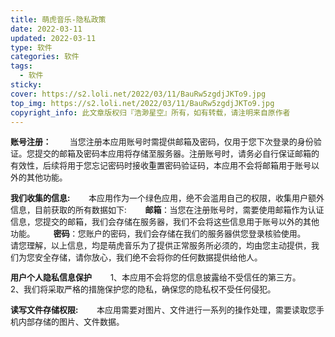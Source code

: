 ```yaml
---
title: 萌虎音乐-隐私政策
date: 2022-03-11
updated: 2022-03-11
type: 软件
categories: 软件
tags: 
  - 软件
sticky: 
cover: https://s2.loli.net/2022/03/11/BauRw5zgdjJKTo9.jpg
top_img: https://s2.loli.net/2022/03/11/BauRw5zgdjJKTo9.jpg
copyright_info: 此文章版权归『浩渺星空』所有，如有转载，请注明来自原作者
---
```

<font size=2>**账号注册：**
&emsp;&emsp;当您注册本应用账号时需提供邮箱及密码，仅用于您下次登录的身份验证。您提交的邮箱及密码本应用将存储至服务器。注册账号时，请务必自行保证邮箱的有效性，后续将用于您忘记密码时接收重置密码验证码，本应用不会将邮箱用于账号以外的其他功能。

**我们收集的信息:**
&emsp;&emsp;本应用作为一个绿色应用，绝不会滥用自己的权限，收集用户额外信息，目前获取的所有数据如下:
&emsp;&emsp;**邮箱**：当您在注册账号时，需要使用邮箱作为认证信息，您提交的邮箱，我们会存储在服务器，我们不会将这些信息用于账号以外的其他功能。
&emsp;&emsp;**密码**：您账户的密码，我们会存储在我们的服务器供您登录核验使用。
&emsp;&emsp;请您理解，以上信息，均是萌虎音乐为了提供正常服务所必须的，均由您主动提供，我们为您安全存储，请你放心，我们绝不会将你的任何数据提供给他人。

**用户个人隐私信息保护**
&emsp;&emsp;1、本应用不会将您的信息披露给不受信任的第三方。
&emsp;&emsp;2、我们将采取严格的措施保护您的隐私，确保您的隐私权不受任何侵犯。


**读写文件存储权限:**
&emsp;&emsp;本应用需要对图片、文件进行一系列的操作处理，需要读取您手机内部存储的图片、文件数据。
</font>
